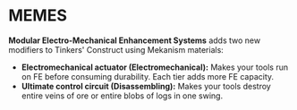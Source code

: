 # MEMES
**Modular Electro-Mechanical Enhancement Systems** adds two new modifiers to Tinkers' Construct using Mekanism materials:

* **Electromechanical actuator (Electromechanical):** Makes your tools run on FE before consuming durability. Each tier adds more FE capacity.
* **Ultimate control circuit (Disassembling):** Makes your tools destroy entire veins of ore or entire blobs of logs in one swing.
